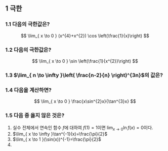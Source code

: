 ## 1 극한
### 1.1 다음의 극한값은? 
$$
\lim_{ x \to 0 }  (x^{4}+x^{2}) \cos \left(\frac{1}{x}\right)
$$
### 1.2 다음의 극한값은? 
$$
\lim_{ x \to 0 }  \sin \left(\frac{1}{x^{2}}\right)
$$
### 1.3 $\lim_{ n \to \infty }\left( \frac{n-2}{n} \right)^{3n}$의 값은?
### 1.4 다음을 계산하면?
$$
\lim_{ x \to 0 } \frac{x\sin^{2}x}{\tan^{3}x}
$$
### 1.5 다음 중 옳지 않은 것은?
1. 실수 전체에서 연속인 함수 $f$에 대하여 $f(1)=1$이면 $\lim_{ x \to 0 }\ln f(x)=0$이다.
2. $\lim_{ x \to \infty }\tan^{-1}(x)=\frac{\pi}{2}$
3. $\lim_{ x \to 1 }(\sin(x))^{-1}=\frac{\pi}{2}$
4. 